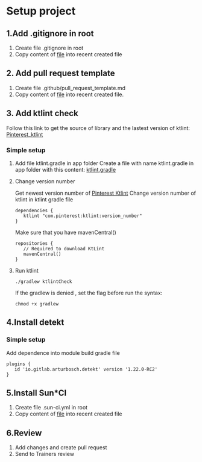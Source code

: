 # Setup project

## 1.Add .gitignore in root
1. Create file .gitignore in root
2. Copy content of [file](https://github.com/framgia/Training-Guideline/blob/master/Android/setup-project/.gitignore) into recent created file

## 2. Add pull request template
1. Create file .github/pull_request_template.md
2. Copy content of [file](https://github.com/framgia/Training-Guideline/blob/master/Android/setup-project/.github/pull_request_template.md) into recent created file.

## 3. Add ktlint check
Follow this link to get the source of library and the lastest version of ktlint: [Pinterest_ktlint](https://github.com/pinterest/ktlint)
### Simple setup
1. Add file ktlint.gradle in app folder
   Create a file with name ktlint.gradle in app folder with this content: [ktlint.gradle](https://github.com/framgia/Training-Guideline/blob/master/Android/setup-project/ktlint.gradle)
   
2. Change version number

   Get newest version number of [Pinterest Ktlint](https://github.com/pinterest/ktlint)
   Change version number of ktlint in ktlint gradle file

   ``` 
   dependencies {
      ktlint "com.pinterest:ktlint:version_number"
   }  
   ```
   
   Make sure that you have mavenCentral()
   
   ``` 
   repositories {
      // Required to download KtLint
      mavenCentral()
   }
   ```

3. Run ktlint
   
   ``` 
   ./gradlew ktlintCheck
   ```
   
   If the gradlew is denied , set the flag before run the syntax:

   ``` 
   chmod +x gradlew
   ```

## 4.Install detekt
### Simple setup
Add dependence into module build gradle file

   ``` 
   plugins {
      id 'io.gitlab.arturbosch.detekt' version '1.22.0-RC2'
   }
   ```

## 5.Install Sun*CI
1. Create file .sun-ci.yml in root
2. Copy content of [file](https://github.com/framgia/Training-Guideline/blob/master/Android/setup-project/.sun-ci.yml) into recent created file

## 6.Review
1. Add changes and create pull request
2. Send to Trainers review
